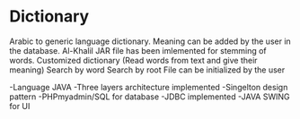 # Dictionary
Arabic to generic language dictionary. Meaning can be added by the user in the database.
Al-Khalil JAR file has been imlemented for stemming of words. 
Customized dictionary (Read words from text and give their meaning)
Search by word
Search by root
File can be initialized by the user

-Language JAVA
-Three layers architecture implemented 
-Singelton design pattern
-PHPmyadmin/SQL for database
-JDBC implemented
-JAVA SWING for UI
